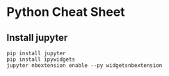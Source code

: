 # Python Cheat Sheet

## Install jupyter

```
pip install jupyter
pip install ipywidgets
jupyter nbextension enable --py widgetsnbextension
```
